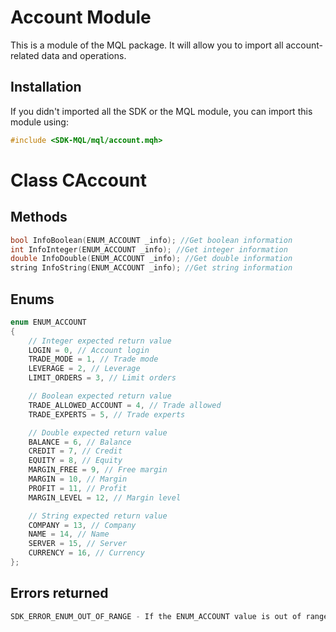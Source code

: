 # Account Module
This is a module of the MQL package. It will allow you to import all account-related data and operations.

## Installation
If you didn't imported all the SDK or the MQL module, you can import this module using:
```cpp
#include <SDK-MQL/mql/account.mqh>
```

# Class CAccount
## Methods
```cpp
bool InfoBoolean(ENUM_ACCOUNT _info); //Get boolean information
int InfoInteger(ENUM_ACCOUNT _info); //Get integer information
double InfoDouble(ENUM_ACCOUNT _info); //Get double information
string InfoString(ENUM_ACCOUNT _info); //Get string information
```

## Enums
```cpp
enum ENUM_ACCOUNT
{
    // Integer expected return value
    LOGIN = 0, // Account login
    TRADE_MODE = 1, // Trade mode
    LEVERAGE = 2, // Leverage
    LIMIT_ORDERS = 3, // Limit orders

    // Boolean expected return value
    TRADE_ALLOWED_ACCOUNT = 4, // Trade allowed
    TRADE_EXPERTS = 5, // Trade experts

    // Double expected return value
    BALANCE = 6, // Balance
    CREDIT = 7, // Credit
    EQUITY = 8, // Equity
    MARGIN_FREE = 9, // Free margin
    MARGIN = 10, // Margin
    PROFIT = 11, // Profit
    MARGIN_LEVEL = 12, // Margin level

    // String expected return value
    COMPANY = 13, // Company
    NAME = 14, // Name
    SERVER = 15, // Server
    CURRENCY = 16, // Currency
};
```

## Errors returned
```cpp
SDK_ERROR_ENUM_OUT_OF_RANGE - If the ENUM_ACCOUNT value is out of range
```